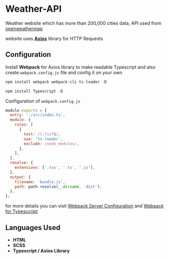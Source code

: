 # Weather-API

Weather website which has more than 200,000 cities data, API used from [openweathermap](https://openweathermap.org/api)

website uses **[Axios](https://github.com/axios/axios)** library for HTTP Requests 
## Configuration 

Install **Webpack** for Axios library to make readable Typescript and also create `webpack.config.js` file and config it on your own

```js
npm install webpack webpack-cli ts-loader -D
```

```js
npm install Typescript -D 
```
Configuration of `webpack.config.js`

```js
module.exports = {
  entry: './src/index.ts',
  module: {
    rules: [
      {
        test: /\.tsx?$/,
        use: 'ts-loader',
        exclude: /node_modules/,
      },
    ],
  },
  resolve: {
    extensions: ['.tsx', '.ts', '.js'],
  },
  output: {
    filename: 'bundle.js',
    path: path.resolve(__dirname, 'dist'),
  },
};
```

for more details you can visit [Webpack Server Configuration](https://webpack.js.org/configuration/dev-server/) and [Webpack for Typesccript](https://webpack.js.org/guides/typescript/)

## Languages Used

* **HTML**
* **SCSS**
* **Typescript / Axios Library**
